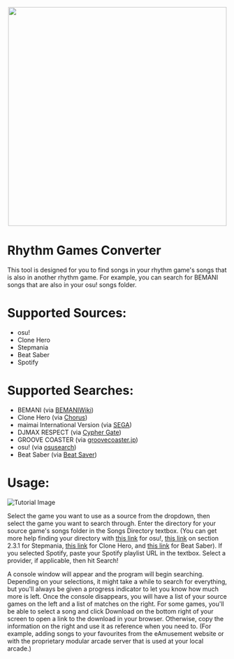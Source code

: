 <p align="center">
  <img width="500px" src="https://cdn.discordapp.com/attachments/603730493074046978/754077808992714762/RGC.png">
</p>

# Rhythm Games Converter
This tool is designed for you to find songs in your rhythm game's songs that is also in another rhythm game.
For example, you can search for BEMANI songs that are also in your osu! songs folder.

# Supported Sources:
* osu!
* Clone Hero
* Stepmania
* Beat Saber
* Spotify

# Supported Searches:
* BEMANI (via [BEMANIWiki](https://bemaniwiki.com/))
* Clone Hero (via [Chorus](https://chorus.fightthe.pw/))
* maimai International Version (via [SEGA](https://maimai.sega.com/))
* DJMAX RESPECT (via [Cypher Gate](https://cyphergate.net/))
* GROOVE COASTER (via [groovecoaster.jp](https://groovecoaster.jp/))
* osu! (via [osusearch](https://osusearch.com/))
* Beat Saber (via [Beat Saver](https://beatsaver.com/))

# Usage:
![Tutorial Image](https://cdn.discordapp.com/attachments/603730493074046978/750395544127668344/unknown.png)

Select the game you want to use as a source from the dropdown, then select the game you want to search through. Enter the directory for your source game's songs folder in the Songs Directory textbox. (You can get more help finding your directory with [this link](https://osu.ppy.sh/help/wiki/osu!_Program_Files) for osu!, [this link](https://raw.githubusercontent.com/stepmania/stepmania/5_1-new/Docs/Userdocs/sm5_beginner.txt) on section 2.3.1 for Stepmania, [this link](https://www.reddit.com/r/CloneHero/comments/9gbcnc/how_do_we_add_songs/e62sjyr?utm_source=share&utm_medium=web2x&context=3) for Clone Hero, and [this link](https://uploadvr.com/download-install-new-custom-songs-beat-saber/#Installing) for Beat Saber). If you selected Spotify, paste your Spotify playlist URL in the textbox. Select a provider, if applicable, then hit Search!

A console window will appear and the program will begin searching. Depending on your selections, it might take a while to search for everything, but you'll always be given a progress indicator to let you know how much more is left. Once the console disappears, you will have a list of your source games on the left and a list of matches on the right. For some games, you'll be able to select a song and click Download on the bottom right of your screen to open a link to the download in your browser. Otherwise, copy the information on the right and use it as reference when you need to. (For example, adding songs to your favourites from the eAmusement website or with the proprietary modular arcade server that is used at your local arcade.)
